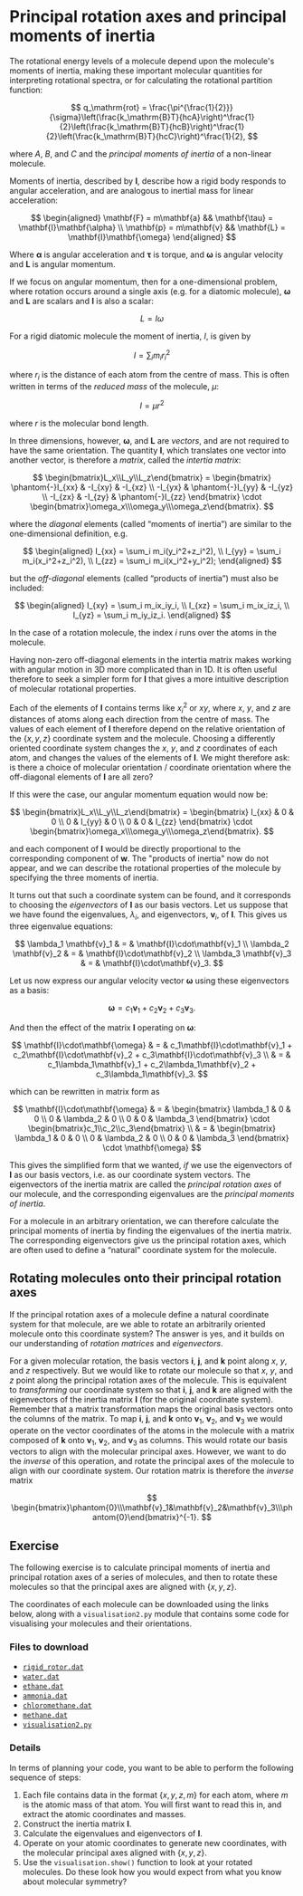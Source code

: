 # Principal rotation axes and principal moments of inertia

The rotational energy levels of a molecule depend upon the molecule's moments of inertia, making these important molecular quantities for interpreting rotational spectra, or for calculating the rotational partition function:

$$
q_\mathrm{rot} = \frac{\pi^{\frac{1}{2}}}{\sigma}\left(\frac{k_\mathrm{B}T}{hcA}\right)^\frac{1}{2}\left(\frac{k_\mathrm{B}T}{hcB}\right)^\frac{1}{2}\left(\frac{k_\mathrm{B}T}{hcC}\right)^\frac{1}{2},
$$

where $A$, $B$, and $C$ and the <em>principal moments of inertia</em> of a non-linear molecule.

Moments of inertia, described by $\mathbf{I}$, describe how a rigid body responds to angular acceleration, and are analogous to inertial mass for linear acceleration:

$$
\begin{aligned}
\mathbf{F} = m\mathbf{a} && \mathbf{\tau} = \mathbf{I}\mathbf{\alpha} \\
\mathbf{p} = m\mathbf{v} && \mathbf{L}    = \mathbf{I}\mathbf{\omega}
\end{aligned}
$$

Where $\mathbf{\alpha}$ is angular acceleration and $\mathbf{\tau}$ is torque, and $\mathbf{\omega}$ is angular velocity and $\mathbf{L}$ is angular momentum.

If we focus on angular momentum, then for a one-dimensional problem, where rotation occurs around a single axis (e.g. for a diatomic molecule), $\mathbf{\omega}$ and $\mathbf{L}$ are scalars and $\mathbf{I}$ is also a scalar:

$$
L = I\omega
$$ 

For a rigid diatomic molecule the moment of inertia, $I$, is given by

$$
I = \sum_i m_i r_i^2
$$

where $r_i$ is the distance of each atom from the centre of mass. This is often written in terms of the <em>reduced mass</em> of the molecule, $\mu$:

$$
I = \mu r^2
$$

where $r$ is the molecular bond length.

In three dimensions, however, $\mathbf{\omega}$, and $\mathbf{L}$ are <em>vectors</em>, and are not required to have the same orientation. The quantity $\mathbf{I}$, which translates one vector into another vector, is therefore a <em>matrix</em>, called the <em>intertia matrix</em>:

$$
\begin{bmatrix}L_x\\L_y\\L_z\end{bmatrix} = 
\begin{bmatrix} 
\phantom{-}I_{xx} & -I_{xy} & -I_{xz} \\
-I_{yx} & \phantom{-}I_{yy} & -I_{yz} \\
-I_{zx} & -I_{zy} & \phantom{-}I_{zz} 
\end{bmatrix}
\cdot
\begin{bmatrix}\omega_x\\\omega_y\\\omega_z\end{bmatrix}.
$$

where the <em>diagonal</em> elements (called &ldquo;moments of inertia&rdquo;) are similar to the one-dimensional definition, e.g.

$$
\begin{aligned}
I_{xx} = \sum_i m_i(y_i^2+z_i^2), \\
I_{yy} = \sum_i m_i(x_i^2+z_i^2), \\
I_{zz} = \sum_i m_i(x_i^2+y_i^2);
\end{aligned}
$$

but the <em>off-diagonal</em> elements (called &ldquo;products of inertia&rdquo;) must also be included:

$$
\begin{aligned}
I_{xy} = \sum_i m_ix_iy_i, \\
I_{xz} = \sum_i m_ix_iz_i, \\
I_{yz} = \sum_i m_iy_iz_i.
\end{aligned}
$$

In the case of a rotation molecule, the index $i$ runs over the atoms in the molecule.

Having non-zero off-diagonal elements in the intertia matrix makes working with angular motion in 3D more complicated than in 1D. It is often useful therefore to seek a simpler form for $\mathbf{I}$ that gives a more intuitive description of molecular rotational properties.

Each of the elements of $\mathbf{I}$ contains terms like
$x_i^2$
or $xy$, where $x$, $y$, and $z$ are distances of atoms along each direction from the centre of mass. The values of each element of $\mathbf{I}$ therefore depend on the relative orientation of the $\left\{x,y,z\right\}$ coordinate system and the molecule. Choosing a differently oriented coordinate system changes the $x$, $y$, and $z$ coordinates of each atom, and changes the values of the elements of $\mathbf{I}$. We might therefore ask: is there a choice of molecular orientation / coordinate orientation where the off-diagonal elements of $\mathbf{I}$ are all zero?

If this were the case, our angular momentum equation would now be:

$$
\begin{bmatrix}L_x\\L_y\\L_z\end{bmatrix} = 
\begin{bmatrix} 
I_{xx} & 0 & 0 \\
0 & I_{yy} & 0 \\
0 & 0 & I_{zz} 
\end{bmatrix}
\cdot
\begin{bmatrix}\omega_x\\\omega_y\\\omega_z\end{bmatrix}.
$$

and each component of $\mathbf{l}$ would be directly proportional to the corresponding component of $\mathbf{w}$. The "products of inertia" now do not appear, and we can describe the rotational properties of the molecule by specifying the three moments of inertia.

It turns out that such a coordinate system can be found, and it corresponds to choosing the <em>eigenvectors</em> of $\mathbf{I}$ as our basis vectors. Let us suppose that we have found the eigenvalues, $\lambda_i$, and eigenvectors, $\mathbf{v}_i$, of $\mathbf{I}$. This gives us three eigenvalue equations:

$$
\lambda_1 \mathbf{v}_1 & = & \mathbf{I}\cdot\mathbf{v}_1 \\
\lambda_2 \mathbf{v}_2 & = & \mathbf{I}\cdot\mathbf{v}_2 \\
\lambda_3 \mathbf{v}_3 & = & \mathbf{I}\cdot\mathbf{v}_3.
$$

Let us now express our angular velocity vector $\mathbf{\omega}$ using these eigenvectors as a basis:

$$
\mathbf{\omega} = c_1\mathbf{v}_1 + c_2\mathbf{v}_2 + c_3\mathbf{v}_3.
$$

And then the effect of the matrix $\mathbf{I}$ operating on $\mathbf{\omega}$:

$$
\mathbf{I}\cdot\mathbf{\omega} & = & c_1\mathbf{I}\cdot\mathbf{v}_1 + c_2\mathbf{I}\cdot\mathbf{v}_2 + c_3\mathbf{I}\cdot\mathbf{v}_3 \\
& = & c_1\lambda_1\mathbf{v}_1 + c_2\lambda_1\mathbf{v}_2 + c_3\lambda_1\mathbf{v}_3.
$$

which can be rewritten in matrix form as

$$
\mathbf{I}\cdot\mathbf{\omega} & = & 
\begin{bmatrix} 
\lambda_1 & 0 & 0 \\
0 & \lambda_2 & 0 \\
0 & 0 & \lambda_3
\end{bmatrix}
\cdot
\begin{bmatrix}c_1\\c_2\\c_3\end{bmatrix} \\
& = & \begin{bmatrix} 
\lambda_1 & 0 & 0 \\
0 & \lambda_2 & 0 \\
0 & 0 & \lambda_3
\end{bmatrix}
\cdot
\mathbf{\omega}
$$

This gives the simplified form that we wanted, <em>if</em> we use the eigenvectors of $\mathbf{I}$ as our basis vectors, i.e. as our coordinate system vectors. The eigenvectors of the inertia matrix are called the <em>principal rotation axes</em> of our molecule, and the corresponding eigenvalues are the <em>principal moments of inertia</em>.

For a molecule in an arbitrary orientation, we can therefore calculate the principal moments of inertia by finding the eigenvalues of the inertia matrix. The corresponding eigenvectors give us the principal rotation axes, which are often used to define a &ldquo;natural&rdquo; coordinate system for the molecule.

## Rotating molecules onto their principal rotation axes
If the principal rotation axes of a molecule define a natural coordinate system for that molecule, are we able to rotate an arbitrarily oriented molecule onto this coordinate system? The answer is yes, and it builds on our understanding of <em>rotation matrices</em> and <em>eigenvectors</em>.

For a given molecular rotation, the basis vectors $\mathbf{i}$, $\mathbf{j}$, and $\mathbf{k}$ point along $x$, $y$, and $z$ respectively. But we would like to rotate our molecule so that $x$, $y$, and $z$ point along the principal rotation axes of the molecule. This is equivalent to <em>transforming</em> our coordinate system so that $\mathbf{i}$, $\mathbf{j}$, and $\mathbf{k}$ are aligned with the eigenvectors of the inertia matrix $\mathbf{I}$ (for the original coordinate system). Remember that a matrix transformation maps the original basis vectors onto the columns of the matrix. To map $\mathbf{i}$, $\mathbf{j}$, and $\mathbf{k}$ onto $\mathbf{v}_1$, $\mathbf{v}_2$, and $\mathbf{v}_3$ we would operate on the vector coordinates of the atoms in the molecule with a matrix composed of $\mathbf{k}$ onto $\mathbf{v}_1$, $\mathbf{v}_2$, and $\mathbf{v}_3$ as columns. This would rotate our basis vectors to align with the molecular principal axes. However, we want to do the <em>inverse</em> of this operation, and rotate the principal axes of the molecule to align with our coordinate system. Our rotation matrix is therefore the <em>inverse</em> matrix

$$
\begin{bmatrix}\phantom{0}\\\mathbf{v}_1&\mathbf{v}_2&\mathbf{v}_3\\\phantom{0}\end{bmatrix}^{-1}.
$$


## Exercise

The following exercise is to calculate principal moments of inertia and principal rotation axes of a series of molecules, and then to rotate these molecules so that the principal axes are aligned with $\left\{x, y, z\right\}$.

The coordinates of each molecule can be downloaded using the links below, along with a ``visualisation2.py`` module that contains some code for visualising your molecules and their orientations.

### Files to download

- <a href="../data/rigid_rotor.dat" download>`rigid_rotor.dat`</a>
- <a href="../data/water.dat" download>`water.dat`</a>
- <a href="../data/ethane.dat" download>`ethane.dat`</a>
- <a href="../data/ammonia.dat" download>`ammonia.dat`</a>
- <a href="../data/chloromethane.dat" download>`chloromethane.dat`</a>
- <a href="../data/methane.dat" download>`methane.dat`</a>
- <a href="../data/visualisation2.py" download>`visualisation2.py`</a>

### Details

In terms of planning your code, you want to be able to perform the following sequence of steps:
1. Each file contains data in the format $\left\{x, y, z, m\right\}$ for each atom, where $m$ is the atomic mass of that atom. You will first want to read this in, and extract the atomic coordinates and masses.
2. Construct the inertia matrix $\mathbf{I}$.
3. Calculate the eigenvalues and eigenvectors of $\mathbf{I}$.
4. Operate on your atomic coordinates to generate new coordinates, with the molecular principal axes aligned with $\left\{x, y, z\right\}$.
5. Use the ``visualisation.show()`` function to look at your rotated molecules. Do these look how you would expect from what you know about molecular symmetry?
